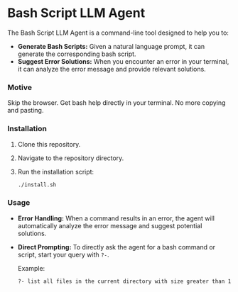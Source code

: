 # Bash Script LLM Agent
The Bash Script LLM Agent is a command-line tool designed to help you to: 
* **Generate Bash Scripts:** Given a natural language prompt, it can generate the corresponding bash script.
* **Suggest Error Solutions:** When you encounter an error in your terminal, it can analyze the error message and provide relevant solutions.


### Motive 
Skip the browser. Get bash help directly in your terminal. No more copying and pasting.


### Installation    
1.  Clone this repository.
2.  Navigate to the repository directory.
3.  Run the installation script:

    ```bash
    ./install.sh
    ```

### Usage
* **Error Handling:** When a command results in an error, the agent will automatically analyze the error message and suggest potential solutions.
* **Direct Prompting:** To directly ask the agent for a bash command or script, start your query with `?-`.

    Example:

    ```bash
    ?- list all files in the current directory with size greater than 1MB
    ```
